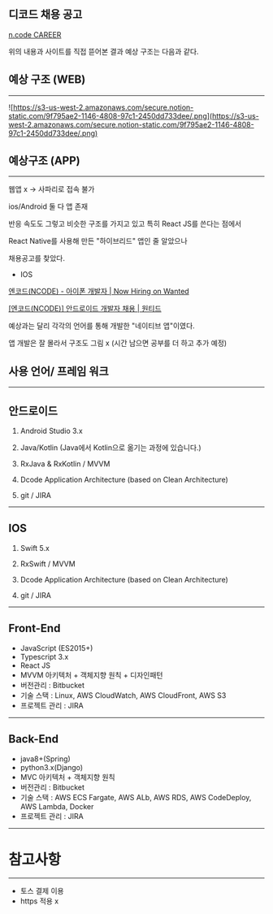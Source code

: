 ## 디코드 채용 공고

[n.code CAREER](http://home.itsdcode.com/career.html)

위의 내용과 사이트를 직접 뜯어본 결과 예상 구조는 다음과 같다.

## 예상 구조 (WEB)

---

![https://s3-us-west-2.amazonaws.com/secure.notion-static.com/9f795ae2-1146-4808-97c1-2450dd733dee/.png](https://s3-us-west-2.amazonaws.com/secure.notion-static.com/9f795ae2-1146-4808-97c1-2450dd733dee/.png)

## 예상구조 (APP)

---

웹앱 x  → 사파리로 접속 불가 

ios/Android 둘 다 앱 존재

반응 속도도 그렇고 비슷한 구조를 가지고 있고 특히  React JS를 쓴다는 점에서

React Native를 사용해 만든 "하이브리드" 앱인 줄 알았으나 

채용공고를 찾았다. 

- IOS

[엔코드(NCODE) - 아이폰 개발자 | Now Hiring on Wanted](https://www.wanted.jobs/wd/40862?referer_id=714174)

[[엔코드(NCODE)] 안드로이드 개발자 채용 | 원티드](https://www.wanted.co.kr/wd/39517)

예상과는 달리 각각의 언어를 통해 개발한 "네이티브 앱"이였다.

앱 개발은 잘 몰라서 구조도 그림 x (시간 남으면 공부를 더 하고 추가 예정)

## 사용 언어/ 프레임 워크

---

## 안드로이드

1. Android Studio 3.x

2. Java/Kotlin (Java에서 Kotlin으로 옮기는 과정에 있습니다.)

3. RxJava & RxKotlin / MVVM

4. Dcode Application Architecture (based on Clean Architecture)

5. git / JIRA

---

## IOS

1. Swift 5.x

2. RxSwift / MVVM

3. Dcode Application Architecture (based on Clean Architecture)

4. git / JIRA

---

## Front-End

- JavaScript (ES2015+)
- Typescript 3.x
- React JS
- MVVM 아키텍처 + 객체지향 원칙 + 디자인패턴
- 버전관리 : Bitbucket
- 기술 스택 : Linux, AWS CloudWatch, AWS CloudFront, AWS S3
- 프로젝트 관리 : JIRA

---

## Back-End

- java8+(Spring)
- python3.x(Django)
- MVC 아키텍처 + 객체지향 원칙
- 버전관리 : Bitbucket
- 기술 스택 : AWS ECS Fargate, AWS ALb, AWS RDS, AWS CodeDeploy, AWS Lambda, Docker
- 프로젝트 관리 : JIRA

---

# 참고사항

---

- 토스 결제 이용
- https 적용 x